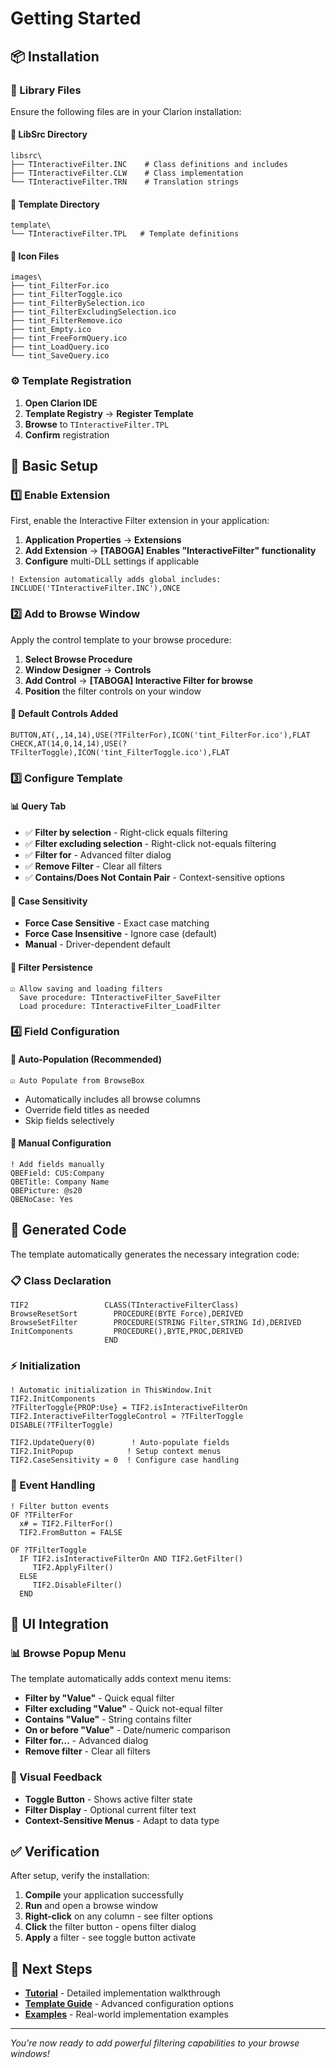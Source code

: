 # Getting Started

## 📦 Installation

### 🔧 Library Files

Ensure the following files are in your Clarion installation:

#### 📁 LibSrc Directory
```
libsrc\
├── TInteractiveFilter.INC    # Class definitions and includes
├── TInteractiveFilter.CLW    # Class implementation
└── TInteractiveFilter.TRN    # Translation strings
```

#### 📁 Template Directory  
```
template\
└── TInteractiveFilter.TPL   # Template definitions
```

#### 🎨 Icon Files
```
images\
├── tint_FilterFor.ico
├── tint_FilterToggle.ico
├── tint_FilterBySelection.ico
├── tint_FilterExcludingSelection.ico
├── tint_FilterRemove.ico
├── tint_Empty.ico
├── tint_FreeFormQuery.ico
├── tint_LoadQuery.ico
└── tint_SaveQuery.ico
```

### ⚙️ Template Registration

1. **Open Clarion IDE**
2. **Template Registry** → **Register Template**
3. **Browse** to `TInteractiveFilter.TPL`
4. **Confirm** registration

## 🚀 Basic Setup

### 1️⃣ Enable Extension

First, enable the Interactive Filter extension in your application:

1. **Application Properties** → **Extensions**
2. **Add Extension** → **[TABOGA] Enables "InteractiveFilter" functionality**
3. **Configure** multi-DLL settings if applicable

```clarion
! Extension automatically adds global includes:
INCLUDE('TInteractiveFilter.INC'),ONCE
```

### 2️⃣ Add to Browse Window

Apply the control template to your browse procedure:

1. **Select Browse Procedure**
2. **Window Designer** → **Controls**
3. **Add Control** → **[TABOGA] Interactive Filter for browse**
4. **Position** the filter controls on your window

#### 🎨 Default Controls Added
```clarion
BUTTON,AT(,,14,14),USE(?TFilterFor),ICON('tint_FilterFor.ico'),FLAT
CHECK,AT(14,0,14,14),USE(?TFilterToggle),ICON('tint_FilterToggle.ico'),FLAT
```

### 3️⃣ Configure Template

#### 📊 Query Tab
- ✅ **Filter by selection** - Right-click equals filtering
- ✅ **Filter excluding selection** - Right-click not-equals filtering  
- ✅ **Filter for** - Advanced filter dialog
- ✅ **Remove Filter** - Clear all filters
- ✅ **Contains/Does Not Contain Pair** - Context-sensitive options

#### 🔧 Case Sensitivity
- **Force Case Sensitive** - Exact case matching
- **Force Case Insensitive** - Ignore case (default)
- **Manual** - Driver-dependent default

#### 💾 Filter Persistence
```clarion
☑ Allow saving and loading filters
  Save procedure: TInteractiveFilter_SaveFilter
  Load procedure: TInteractiveFilter_LoadFilter
```

### 4️⃣ Field Configuration

#### 🤖 Auto-Population (Recommended)
```
☑ Auto Populate from BrowseBox
```
- Automatically includes all browse columns
- Override field titles as needed
- Skip fields selectively

#### 📝 Manual Configuration
```clarion
! Add fields manually
QBEField: CUS:Company
QBETitle: Company Name
QBEPicture: @s20
QBENoCase: Yes
```

## 🔄 Generated Code

The template automatically generates the necessary integration code:

### 📋 Class Declaration
```clarion
TIF2                 CLASS(TInteractiveFilterClass)
BrowseResetSort        PROCEDURE(BYTE Force),DERIVED
BrowseSetFilter        PROCEDURE(STRING Filter,STRING Id),DERIVED
InitComponents         PROCEDURE(),BYTE,PROC,DERIVED
                     END
```

### ⚡ Initialization
```clarion
! Automatic initialization in ThisWindow.Init
TIF2.InitComponents
?TFilterToggle{PROP:Use} = TIF2.isInteractiveFilterOn
TIF2.InteractiveFilterToggleControl = ?TFilterToggle
DISABLE(?TFilterToggle)

TIF2.UpdateQuery(0)        ! Auto-populate fields
TIF2.InitPopup            ! Setup context menus
TIF2.CaseSensitivity = 0  ! Configure case handling
```

### 🎯 Event Handling
```clarion
! Filter button events
OF ?TFilterFor
  x# = TIF2.FilterFor()
  TIF2.FromButton = FALSE

OF ?TFilterToggle  
  IF TIF2.isInteractiveFilterOn AND TIF2.GetFilter()
     TIF2.ApplyFilter()
  ELSE
     TIF2.DisableFilter()
  END
```

## 🎨 UI Integration

### 📊 Browse Popup Menu
The template automatically adds context menu items:

- **Filter by "Value"** - Quick equal filter
- **Filter excluding "Value"** - Quick not-equal filter  
- **Contains "Value"** - String contains filter
- **On or before "Value"** - Date/numeric comparison
- **Filter for...** - Advanced dialog
- **Remove filter** - Clear all filters

### 🔧 Visual Feedback
- **Toggle Button** - Shows active filter state
- **Filter Display** - Optional current filter text
- **Context-Sensitive Menus** - Adapt to data type

## ✅ Verification

After setup, verify the installation:

1. **Compile** your application successfully
2. **Run** and open a browse window
3. **Right-click** on any column - see filter options
4. **Click** the filter button - opens filter dialog
5. **Apply** a filter - see toggle button activate

## 🚀 Next Steps

- **[Tutorial](tutorial.md)** - Detailed implementation walkthrough
- **[Template Guide](template-guide.md)** - Advanced configuration options
- **[Examples](examples.md)** - Real-world implementation examples

---

*You're now ready to add powerful filtering capabilities to your browse windows!*
